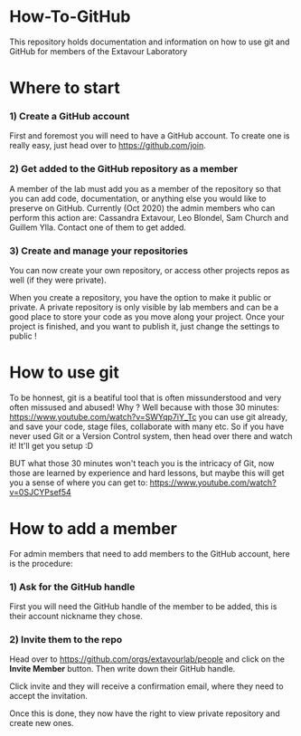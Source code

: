 # How-To-GitHub
This repository holds documentation and information on how to use git and GitHub for members of the Extavour Laboratory

# Where to start

### 1) Create a GitHub account
First and foremost you will need to have a GitHub account. To create one is really easy, just head over to https://github.com/join. 
 
### 2) Get added to the GitHub repository as a member
A member of the lab must add you as a member of the repository so that you can add code, documentation, or anything else you would like to preserve on GitHub. Currently (Oct 2020) the admin members who can perform this action are: Cassandra Extavour, Leo Blondel, Sam Church and Guillem Ylla. Contact one of them to get added. 

### 3) Create and manage your repositories
You can now create your own repository, or access other projects repos as well (if they were private). 

When you create a repository, you have the option to make it public or private. A private repository is only visible by lab members and can be a good place to store your code as you move along your project. Once your project is finished, and you want to publish it, just change the settings to public !

# How to use git
To be honnest, git is a beatiful tool that is often missunderstood and very often missused and abused! Why ? Well because with those 30 minutes: https://www.youtube.com/watch?v=SWYqp7iY_Tc you can use git already, and save your code, stage files, collaborate with many etc. So if you have never used Git or a Version Control system, then head over there and watch it! It'll get you setup :D

BUT what those 30 minutes won't teach you is the intricacy of Git, now those are learned by experience and hard lessons, but maybe this will get you a sense of where you can get to: https://www.youtube.com/watch?v=0SJCYPsef54

# How to add a member
For admin members that need to add members to the GitHub account, here is the procedure:

### 1) Ask for the GitHub handle
First you will need the GitHub handle of the member to be added, this is their account nickname they chose. 

### 2) Invite them to the repo
Head over to https://github.com/orgs/extavourlab/people and click on the **Invite Member** button. Then write down their GitHub handle.

Click invite and they will receive a confirmation email, where they need to accept the invitation. 

Once this is done, they now have the right to view private repository and create new ones.
